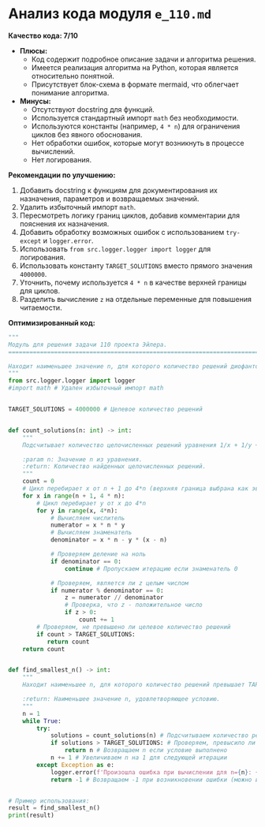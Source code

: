 # Анализ кода модуля `e_110.md`

**Качество кода: 7/10**

-   **Плюсы:**
    -   Код содержит подробное описание задачи и алгоритма решения.
    -   Имеется реализация алгоритма на Python, которая является относительно понятной.
    -   Присутствует блок-схема в формате mermaid, что облегчает понимание алгоритма.
-   **Минусы:**
    -   Отсутствуют docstring для функций.
    -   Используется стандартный импорт `math` без необходимости.
    -   Используются константы (например, `4 * n`) для ограничения циклов без явного обоснования.
    -   Нет обработки ошибок, которые могут возникнуть в процессе вычислений.
    -   Нет логирования.

**Рекомендации по улучшению:**

1.  Добавить docstring к функциям для документирования их назначения, параметров и возвращаемых значений.
2.  Удалить избыточный импорт `math`.
3.  Пересмотреть логику границ циклов, добавив комментарии для пояснения их назначения.
4.  Добавить обработку возможных ошибок с использованием `try-except` и `logger.error`.
5.  Использовать `from src.logger.logger import logger` для логирования.
6.  Использовать константу `TARGET_SOLUTIONS` вместо прямого значения `4000000`.
7.  Уточнить, почему используется `4 * n` в качестве верхней границы для циклов.
8.  Разделить вычисление `z` на отдельные переменные для повышения читаемости.

**Оптимизированный код:**

```python
"""
Модуль для решения задачи 110 проекта Эйлера.
=========================================================================================

Находит наименьшее значение n, для которого количество решений диофантова уравнения 1/x + 1/y + 1/z = 1/n превышает 4 миллиона.
"""
from src.logger.logger import logger
#import math # Удален избыточный импорт math


TARGET_SOLUTIONS = 4000000 # Целевое количество решений


def count_solutions(n: int) -> int:
    """
    Подсчитывает количество целочисленных решений уравнения 1/x + 1/y + 1/z = 1/n.

    :param n: Значение n из уравнения.
    :return: Количество найденных целочисленных решений.
    """
    count = 0
    # Цикл перебирает x от n + 1 до 4*n (верхняя граница выбрана как эвристическая)
    for x in range(n + 1, 4 * n):
        # Цикл перебирает y от x до 4*n
        for y in range(x, 4*n):
            # Вычисляем числитель
            numerator = x * n * y
            # Вычисляем знаменатель
            denominator = x * n - y * (x - n)

            # Проверяем деление на ноль
            if denominator == 0:
                continue # Пропускаем итерацию если знаменатель 0

            # Проверяем, является ли z целым числом
            if numerator % denominator == 0:
                z = numerator // denominator
                # Проверка, что z - положительное число
                if z > 0:
                    count += 1
        # Проверяем, не превышено ли целевое количество решений
        if count > TARGET_SOLUTIONS:
           return count
    return count


def find_smallest_n() -> int:
    """
    Находит наименьшее n, для которого количество решений превышает TARGET_SOLUTIONS.

    :return: Наименьшее значение n, удовлетворяющее условию.
    """
    n = 1
    while True:
        try:
            solutions = count_solutions(n) # Подсчитываем количество решений для текущего n
            if solutions > TARGET_SOLUTIONS: # Проверяем, превысило ли количество решений целевое значение
                return n # Возвращаем n если условие выполнено
            n += 1 # Увеличиваем n на 1 для следующей итерации
        except Exception as e:
            logger.error(f'Произошла ошибка при вычислении для n={n}: {e}') # Логирование ошибки
            return -1 # Возвращаем -1 при возникновении ошибки (можно изменить логику)


# Пример использования:
result = find_smallest_n()
print(result)
```